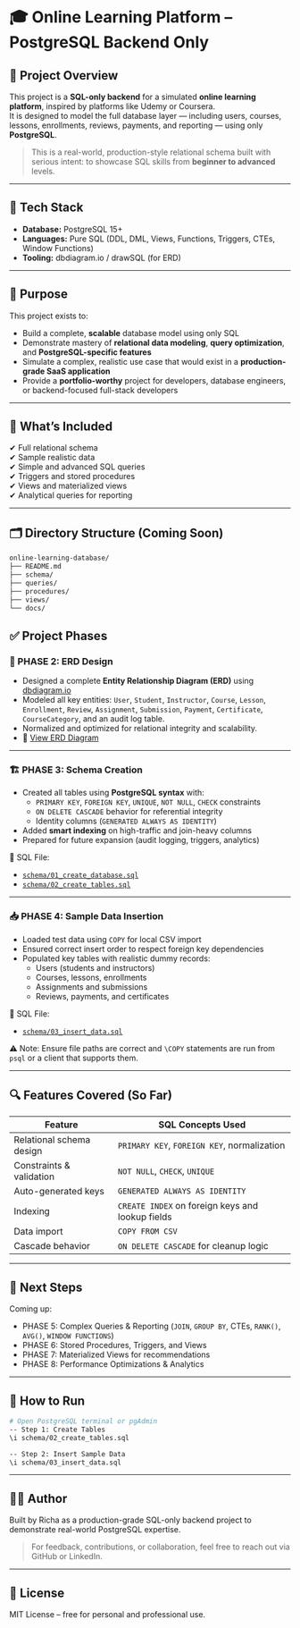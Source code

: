 # 🎓 Online Learning Platform – PostgreSQL Backend Only

## 📘 Project Overview

This project is a **SQL-only backend** for a simulated **online learning platform**, inspired by platforms like Udemy or Coursera.  
It is designed to model the full database layer — including users, courses, lessons, enrollments, reviews, payments, and reporting — using only **PostgreSQL**.

> This is a real-world, production-style relational schema built with serious intent: to showcase SQL skills from **beginner to advanced** levels.

---

## 🧱 Tech Stack

- **Database:** PostgreSQL 15+
- **Languages:** Pure SQL (DDL, DML, Views, Functions, Triggers, CTEs, Window Functions)
- **Tooling:** dbdiagram.io / drawSQL (for ERD)

---

## 🎯 Purpose

This project exists to:

- Build a complete, **scalable** database model using only SQL
- Demonstrate mastery of **relational data modeling**, **query optimization**, and **PostgreSQL-specific features**
- Simulate a complex, realistic use case that would exist in a **production-grade SaaS application**
- Provide a **portfolio-worthy** project for developers, database engineers, or backend-focused full-stack developers

---

## 🧪 What’s Included

✔ Full relational schema  
✔ Sample realistic data  
✔ Simple and advanced SQL queries  
✔ Triggers and stored procedures  
✔ Views and materialized views  
✔ Analytical queries for reporting

---

## 🗂 Directory Structure (Coming Soon)

```bash
online-learning-database/
├── README.md
├── schema/
├── queries/
├── procedures/
├── views/
└── docs/
```

## ✅ Project Phases

### 📐 PHASE 2: ERD Design

- Designed a complete **Entity Relationship Diagram (ERD)** using [dbdiagram.io](https://dbdiagram.io/)
- Modeled all key entities: `User`, `Student`, `Instructor`, `Course`, `Lesson`, `Enrollment`, `Review`, `Assignment`, `Submission`, `Payment`, `Certificate`, `CourseCategory`, and an audit log table.
- Normalized and optimized for relational integrity and scalability.
- 📎 [View ERD Diagram](./docs/ERD.png)

---

### 🏗️ PHASE 3: Schema Creation

- Created all tables using **PostgreSQL syntax** with:
  - `PRIMARY KEY`, `FOREIGN KEY`, `UNIQUE`, `NOT NULL`, `CHECK` constraints
  - `ON DELETE CASCADE` behavior for referential integrity
  - Identity columns (`GENERATED ALWAYS AS IDENTITY`)
- Added **smart indexing** on high-traffic and join-heavy columns
- Prepared for future expansion (audit logging, triggers, analytics)

📁 SQL File:
- [`schema/01_create_database.sql`](./schema/01_create_database.sql)
- [`schema/02_create_tables.sql`](./schema/02_create_tables.sql)

---

### 📥 PHASE 4: Sample Data Insertion

- Loaded test data using `COPY` for local CSV import
- Ensured correct insert order to respect foreign key dependencies
- Populated key tables with realistic dummy records:
  - Users (students and instructors)
  - Courses, lessons, enrollments
  - Assignments and submissions
  - Reviews, payments, and certificates

📁 SQL File:
- [`schema/03_insert_data.sql`](./schema/03_insert_data.sql)

⚠️ Note: Ensure file paths are correct and `\COPY` statements are run from `psql` or a client that supports them.

---

## 🔍 Features Covered (So Far)

| Feature                     | SQL Concepts Used                                      |
|----------------------------|--------------------------------------------------------|
| Relational schema design   | `PRIMARY KEY`, `FOREIGN KEY`, normalization            |
| Constraints & validation   | `NOT NULL`, `CHECK`, `UNIQUE`                         |
| Auto-generated keys        | `GENERATED ALWAYS AS IDENTITY`                        |
| Indexing                   | `CREATE INDEX` on foreign keys and lookup fields       |
| Data import                | `COPY FROM CSV`                                        |
| Cascade behavior           | `ON DELETE CASCADE` for cleanup logic                  |

---

## 🔄 Next Steps

Coming up:
- PHASE 5: Complex Queries & Reporting (`JOIN`, `GROUP BY`, CTEs, `RANK()`, `AVG()`, `WINDOW FUNCTIONS`)
- PHASE 6: Stored Procedures, Triggers, and Views
- PHASE 7: Materialized Views for recommendations
- PHASE 8: Performance Optimizations & Analytics

---

## 🏁 How to Run

```bash
# Open PostgreSQL terminal or pgAdmin
-- Step 1: Create Tables
\i schema/02_create_tables.sql

-- Step 2: Insert Sample Data
\i schema/03_insert_data.sql
```
---
## 👨‍💻 Author

Built by Richa as a production-grade SQL-only backend project to demonstrate real-world PostgreSQL expertise.
> For feedback, contributions, or collaboration, feel free to reach out via GitHub or LinkedIn.
---
## 🔗 License
MIT License – free for personal and professional use.